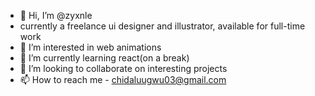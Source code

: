 - 👋 Hi, I’m @zyxnle
- currently a freelance ui designer and illustrator, available for full-time work
- 👀 I’m interested in web animations
- 🌱 I’m currently learning react(on a break)
- 💞️ I’m looking to collaborate on interesting projects
- 📫 How to reach me - chidaluugwu03@gmail.com

<!---
zyxnle/zyxnle is a ✨ special ✨ repository because its `README.md` (this file) appears on your GitHub profile.
You can click the Preview link to take a look at your changes.
--->

